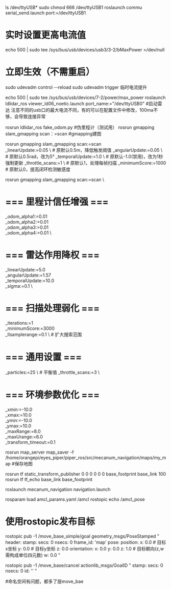 ls /dev/ttyUSB*
sudo chmod 666 /dev/ttyUSB1
roslaunch commu serial_send.launch port:=/dev/ttyUSB1





# 实时设置更高电流值
echo 500 | sudo tee /sys/bus/usb/devices/usb3/3-2/bMaxPower >/dev/null

# 立即生效（不需重启）
sudo udevadm control --reload
sudo udevadm trigger
临时电流提升

echo 500 | sudo tee /sys/bus/usb/devices/7-2/power/max_power
roslaunch ldlidar_ros viewer_ld06_noetic.launch port_name:="/dev/ttyUSB0"  #启动雷达   注意不同的usb口的最大电流不同，有的可以在配置文件中修改，100ma不够，会导致连接异常


rosrun ldlidar_ros fake_odom.py #伪里程计（测试用）
rosrun gmapping slam_gmapping scan：=scan #gmapping建图


rosrun gmapping slam_gmapping scan:=scan \
  _linearUpdate:=0.05 \       # 原默认0.5m，降低触发阈值
  _angularUpdate:=0.05 \     # 原默认0.5rad，改为5°
  _temporalUpdate:=1.0 \     # 原默认-1.0(禁用)，改为1秒强制更新
  _throttle_scans:=1 \       # 原默认1，处理每帧扫描
  _minimumScore:=1000        # 原默认0，提高闭环检测敏感度

rosrun gmapping slam_gmapping scan:=scan \
  # === 里程计信任增强 ===
  _odom_alpha1:=0.01 \
  _odom_alpha2:=0.01 \
  _odom_alpha3:=0.01 \
  _odom_alpha4:=0.01 \
  
  # === 雷达作用降权 ===
  _linearUpdate:=5.0 \
  _angularUpdate:=1.57 \
  _temporalUpdate:=10.0 \
  _sigma:=0.1 \
  
  # === 扫描处理弱化 ===
  _iterations:=1 \
  _minimumScore:=3000 \
  _llsamplerange:=0.1 \     # 扩大搜索范围
  
  # === 通用设置 ===
  _particles:=25 \          # 平衡值
  _throttle_scans:=3 \
  
  # === 环境参数优化 ===
  _xmin:=-10.0 \
  _xmax:=10.0 \
  _ymin:=-10.0 \
  _ymax:=10.0 \
  _maxRange:=8.0 \
  _maxUrange:=6.0 \
  _transform_timeout:=0.1













rosrun map_server map_saver -f /home/orangepi/eyes_piper/piper_ros/src/mecanum_navigation/maps/my_map  #保存地图



rosrun tf static_transform_publisher 0 0 0 0 0 0 base_footprint base_link 100
rosrun tf tf_echo base_link base_footprint

roslaunch mecanum_navigation navigation.launch



rosparam load amcl_params.yaml /amcl
rostopic echo /amcl_pose
# 使用rostopic发布目标
rostopic pub -1 /move_base_simple/goal geometry_msgs/PoseStamped "
header:
  stamp:
    secs: 0
    nsecs: 0
  frame_id: 'map'
pose:
  position:
    x: 0.0  # 目标x坐标
    y: 0.0  # 目标y坐标
    z: 0.0
  orientation:
    x: 0.0
    y: 0.0
    z: 1.0  # 目标朝向(z,w需构成单位四元数)
    w: 0.0
"



rostopic pub -1 /move_base/cancel actionlib_msgs/GoalID "
stamp:
  secs: 0
  nsecs: 0
id: ''
"


#命名空间有问题，都多了层move_bae
